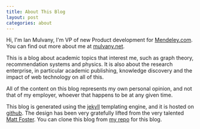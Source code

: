 ```yaml
--- 
title: About This Blog
layout: post
categories: about
---
```


Hi, I'm Ian Mulvany, I'm VP of new Product development for [Mendeley.com][mendeley].  You can find out more about me at [mulvany.net][me].

This is a blog about academic topics that interest me, such as graph theory, recommendation systems and physics.  It is also about the research enterprise, in particular academic publishing, knowledge discovery and the impact of web technology on all of this.

All of the content on this blog represents my own personal opinion, and not that of my employer, whoever that happens to be at any given time. 

This blog is generated using the [jekyll][jekyll] templating engine, and it is hosted on [github][github].  The design has been very gratefully lifted from the very talented [Matt Foster][matt].  You can clone this blog from [my repo][dg] for this blog.


[mendeley]: http://www.mendeley.com
[me]: http://www.mulvany.net
[jekyll]: http://github.com/mojombo/jekyll
[matt]: http://github.com/mattfoster/mattfoster.github.com
[github]: http://www.github.com
[dg]: http://github.com/IanMulvany/directed-graph
